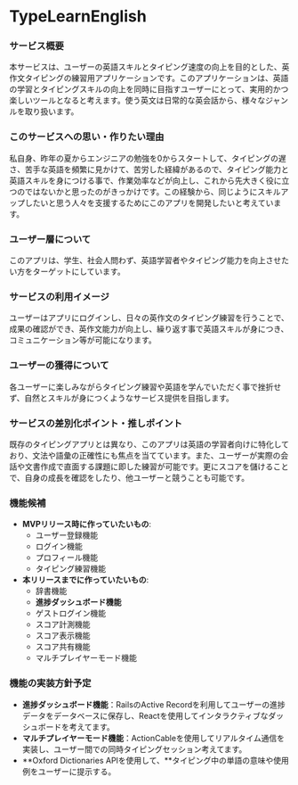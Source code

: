 # TypeLearnEnglish

### **サービス概要**

本サービスは、ユーザーの英語スキルとタイピング速度の向上を目的とした、英作文タイピングの練習用アプリケーションです。このアプリケーションは、英語の学習とタイピングスキルの向上を同時に目指すユーザーにとって、実用的かつ楽しいツールとなると考えます。使う英文は日常的な英会話から、様々なジャンルを取り扱います。

### **このサービスへの思い・作りたい理由**

私自身、昨年の夏からエンジニアの勉強を0からスタートして、タイピングの遅さ、苦手な英語を頻繁に見かけて、苦労した経緯があるので、タイピング能力と英語スキルを身につける事で、作業効率などが向上し、これから先大きく役に立つのではないかと思ったのがきっかけです。この経験から、同じようにスキルアップしたいと思う人々を支援するためにこのアプリを開発したいと考えています。

### **ユーザー層について**

このアプリは、学生、社会人問わず、英語学習者やタイピング能力を向上させたい方をターゲットにしています。

### **サービスの利用イメージ**

ユーザーはアプリにログインし、日々の英作文のタイピング練習を行うことで、成果の確認ができ、英作文能力が向上し、繰り返す事で英語スキルが身につき、コミュニケーション等が可能になります。

### **ユーザーの獲得について**

各ユーザーに楽しみながらタイピング練習や英語を学んでいただく事で挫折せず、自然とスキルが身につくようなサービス提供を目指します。

### **サービスの差別化ポイント・推しポイント**

既存のタイピングアプリとは異なり、このアプリは英語の学習者向けに特化しており、文法や語彙の正確性にも焦点を当てています。また、ユーザーが実際の会話や文書作成で直面する課題に即した練習が可能です。更にスコアを儲けることで、自身の成長を確認をしたり、他ユーザーと競うことも可能です。

### **機能候補**

- **MVPリリース時に作っていたいもの**:
    - ユーザー登録機能
    - ログイン機能
    - プロフィール機能
    - タイピング練習機能
- **本リリースまでに作っていたいもの**:
    - 辞書機能
    - **進捗ダッシュボード機能**
    - ゲストログイン機能
    - スコア計測機能
    - スコア表示機能
    - スコア共有機能
    - マルチプレイヤーモード機能

### **機能の実装方針予定**

- **進捗ダッシュボード機能**：RailsのActive Recordを利用してユーザーの進捗データをデータベースに保存し、Reactを使用してインタラクティブなダッシュボードを考えてます。
- **マルチプレイヤーモード機能**：ActionCableを使用してリアルタイム通信を実装し、ユーザー間での同時タイピングセッション考えてます。
- **Oxford Dictionaries APIを使用して、**タイピング中の単語の意味や使用例をユーザーに提示する。

